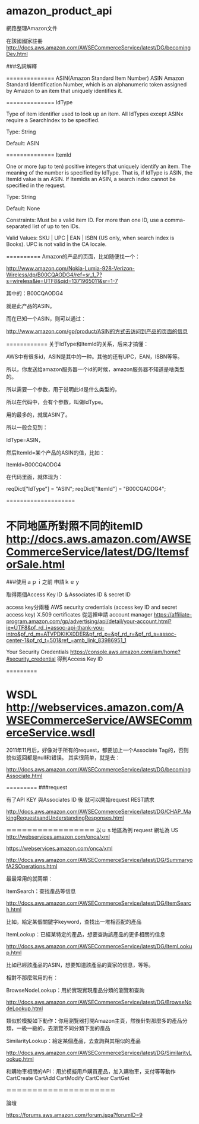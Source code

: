 # amazon_product_api 
網路整理Amazon文件 


在該國國家註冊
http://docs.aws.amazon.com/AWSECommerceService/latest/DG/becomingDev.html

###名詞解釋

==============
ASIN(Amazon Standard Item Number)
ASIN
Amazon Standard Identification Number, which is an alphanumeric token assigned by Amazon to an item that uniquely identifies it.

==============
IdType

Type of item identifier used to look up an item. All IdTypes except ASINx require a SearchIndex to be specified.

Type: String

Default: ASIN

==============
ItemId

One or more (up to ten) positive integers that uniquely identify an item. The meaning of the number is specified by IdType. That is, if IdType is ASIN, the ItemId value is an ASIN. If ItemIdis an ASIN, a search index cannot be specified in the request.

Type: String

Default: None

Constraints: Must be a valid item ID. For more than one ID, use a comma-separated list of up to ten IDs.


Valid Values: SKU | UPC | EAN | ISBN (US only, when search index is Books). UPC is not valid in the CA locale.

==========
Amazon的产品的页面，比如随便找一个：

http://www.amazon.com/Nokia-Lumia-928-Verizon-Wireless/dp/B00CQAODG4/ref=sr_1_7?s=wireless&ie=UTF8&qid=1371965011&sr=1-7

其中的：B00CQAODG4

就是此产品的ASIN。

而在已知一个ASIN，则可以通过：

http://www.amazon.com/gp/product/ASIN的方式去访问到产品的页面的信息


============
关于IdType和ItemId的关系，后来才搞懂：

AWS中有很多id，ASIN是其中的一种。其他的还有UPC，EAN，ISBN等等。

所以，你发送给amazon服务器一个id的时候，amazon服务器不知道是啥类型的。

所以需要一个参数，用于说明此id是什么类型的，

所以在代码中，会有个参数，叫做IdType。

用的最多的，就属ASIN了。

所以一般会见到：

IdType=ASIN，

然后ItemId=某个产品的ASIN的值，比如：

ItemId=B00CQAODG4

在代码里面，就体现为：

reqDict["IdType"] = "ASIN";
reqDict["ItemId"] = "B00CQAODG4";

====================

不同地區所對照不同的itemID
http://docs.aws.amazon.com/AWSECommerceService/latest/DG/ItemsforSale.html
============

###使用ａｐｉ之前 申請ｋｅｙ

取得兩個Access Key ID ＆Associates ID & secret ID

access key分兩種
AWS security credentials (access key ID and secret access key)
X.509 certificates
從這裡申請
account manager
https://affiliate-program.amazon.com/gp/advertising/api/detail/your-account.html?ie=UTF8&pf_rd_i=assoc-api-thank-you-intro&pf_rd_m=ATVPDKIKX0DER&pf_rd_p=&pf_rd_r=&pf_rd_s=assoc-center-1&pf_rd_t=501&ref_=amb_link_83986951_1

Your Security Credentials
https://console.aws.amazon.com/iam/home?#security_credential
得到Access Key ID

=========

WSDL
http://webservices.amazon.com/AWSECommerceService/AWSECommerceService.wsdl
=========

2011年11月后，好像对于所有的request，都要加上一个Associate Tag的，否则貌似返回都是null和错误。
其实很简单，就是去：

http://docs.aws.amazon.com/AWSECommerceService/latest/DG/becomingAssociate.html

=========
###request

有了API KEY 與Associates ID 後 就可以開始request
REST請求

http://docs.aws.amazon.com/AWSECommerceService/latest/DG/CHAP_MakingRequestsandUnderstandingResponses.html

＝＝＝＝＝＝＝＝＝＝＝＝＝＝＝＝＝
以ｕｓ地區為例 request 網址為
US
http://webservices.amazon.com/onca/xml

https://webservices.amazon.com/onca/xml

http://docs.aws.amazon.com/AWSECommerceService/latest/DG/SummaryofA2SOperations.html


最最常用的就兩類：

ItemSearch：查找產品等信息

http://docs.aws.amazon.com/AWSECommerceService/latest/DG/ItemSearch.html


比如，給定某個關鍵字keyword，查找出一堆相匹配的產品

ItemLookup：已經某特定的產品，想要查詢該產品的更多相關的信息

http://docs.aws.amazon.com/AWSECommerceService/latest/DG/ItemLookup.html

比如已經該產品的ASIN，想要知道該產品的賣家的信息，等等。


相對不那麼常用的有：

BrowseNodeLookup：用於實現實現產品分類的瀏覽和查詢

http://docs.aws.amazon.com/AWSECommerceService/latest/DG/BrowseNodeLookup.html

類似於模擬如下動作：你用瀏覽器打開Amazon主頁，然後針對那麼多的產品分類，一級一級的，去瀏覽不同分類下面的產品


SimilarityLookup：給定某個產品，去查詢與其相似的產品

http://docs.aws.amazon.com/AWSECommerceService/latest/DG/SimilarityLookup.html


和購物車相關的API：用於模擬用戶購買產品，加入購物車，支付等等動作
CartCreate
CartAdd
CartModify
CartClear
CartGet

＝＝＝＝＝＝＝＝＝＝＝＝＝＝＝＝＝＝＝＝＝

論壇

https://forums.aws.amazon.com/forum.jspa?forumID=9


